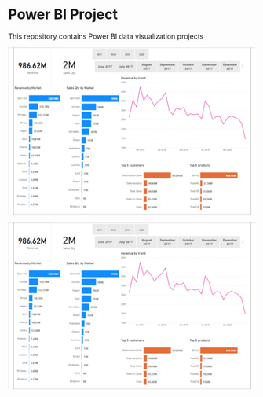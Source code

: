 # Power BI Project
 This repository contains Power BI data visualization projects
 
 ![This is an image](https://github.com/auishikpyne/Power-BI-Project/blob/master/Sales%20Insights/PowerBI_salesinsights.png)



 ![This is an image](https://github.com/auishikpyne/Power-BI-Project/blob/master/Sales%20Insights/PowerBI_salesinsights.png)

